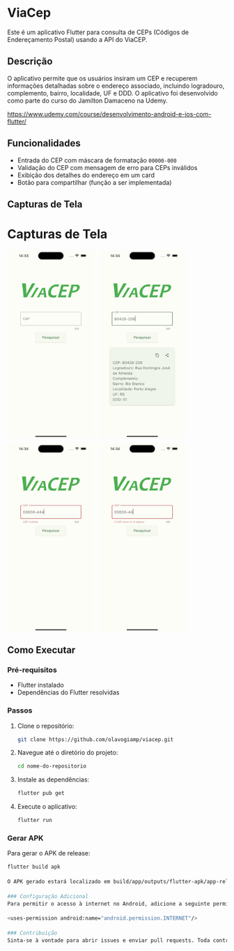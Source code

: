 # ViaCep

Este é um aplicativo Flutter para consulta de CEPs (Códigos de Endereçamento Postal) usando a API do ViaCEP.

## Descrição

O aplicativo permite que os usuários insiram um CEP e recuperem informações detalhadas sobre o endereço associado, incluindo logradouro, complemento, bairro, localidade, UF e DDD. O aplicativo foi desenvolvido como parte do curso do Jamilton Damaceno na Udemy.

https://www.udemy.com/course/desenvolvimento-android-e-ios-com-flutter/

## Funcionalidades

- Entrada do CEP com máscara de formatação `00000-000`
- Validação do CEP com mensagem de erro para CEPs inválidos
- Exibição dos detalhes do endereço em um card
- Botão para compartilhar (função a ser implementada)

## Capturas de Tela
# Capturas de Tela

<div style="display: flex; flex-wrap: wrap; gap: 10px;">
  <img src="screenshot/1.png" alt="Screenshot 1" width="200"/>
  <img src="screenshot/2.png" alt="Screenshot 2" width="200"/>
  <img src="screenshot/3.png" alt="Screenshot 3" width="200"/>
  <img src="screenshot/4.png" alt="Screenshot 4" width="200"/>
</div>


## Como Executar

### Pré-requisitos

- Flutter instalado
- Dependências do Flutter resolvidas

### Passos

1. Clone o repositório:
    ```sh
    git clone https://github.com/olavogiamp/viacep.git
    ```
2. Navegue até o diretório do projeto:
    ```sh
    cd nome-do-repositorio
    ```
3. Instale as dependências:
    ```sh
    flutter pub get
    ```
4. Execute o aplicativo:
    ```sh
    flutter run
    ```

### Gerar APK

Para gerar o APK de release:
```sh
flutter build apk

O APK gerado estará localizado em build/app/outputs/flutter-apk/app-release.apk.

### Configuração Adicional
Para permitir o acesso à internet no Android, adicione a seguinte permissão no arquivo android/app/src/main/AndroidManifest.xml:

<uses-permission android:name="android.permission.INTERNET"/>

### Contribuição
Sinta-se à vontade para abrir issues e enviar pull requests. Toda contribuição é bem-vinda!

